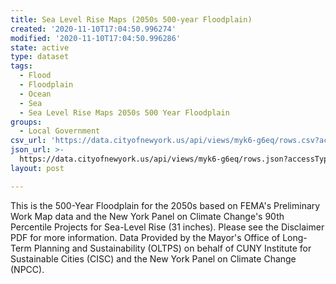 ```yaml
---
title: Sea Level Rise Maps (2050s 500-year Floodplain)
created: '2020-11-10T17:04:50.996274'
modified: '2020-11-10T17:04:50.996286'
state: active
type: dataset
tags:
  - Flood
  - Floodplain
  - Ocean
  - Sea
  - Sea Level Rise Maps 2050s 500 Year Floodplain
groups:
  - Local Government
csv_url: 'https://data.cityofnewyork.us/api/views/myk6-g6eq/rows.csv?accessType=DOWNLOAD'
json_url: >-
  https://data.cityofnewyork.us/api/views/myk6-g6eq/rows.json?accessType=DOWNLOAD
layout: post

---
```

This is the 500-Year Floodplain for the 2050s based on FEMA's Preliminary Work Map data and the New York Panel on Climate Change's 90th Percentile Projects for Sea-Level Rise (31 inches).  Please see the Disclaimer PDF for more information. Data Provided by the Mayor's Office of Long-Term Planning and Sustainability (OLTPS) on behalf of CUNY Institute for Sustainable Cities (CISC) and the New York Panel on Climate Change (NPCC).

